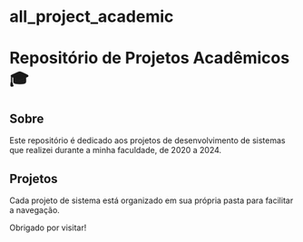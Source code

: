 # all_project_academic
# Repositório de Projetos Acadêmicos 🎓

## Sobre
Este repositório é dedicado aos projetos de desenvolvimento de sistemas que realizei durante a minha faculdade, de 2020 a 2024.

## Projetos
Cada projeto de sistema está organizado em sua própria pasta para facilitar a navegação.

Obrigado por visitar!
